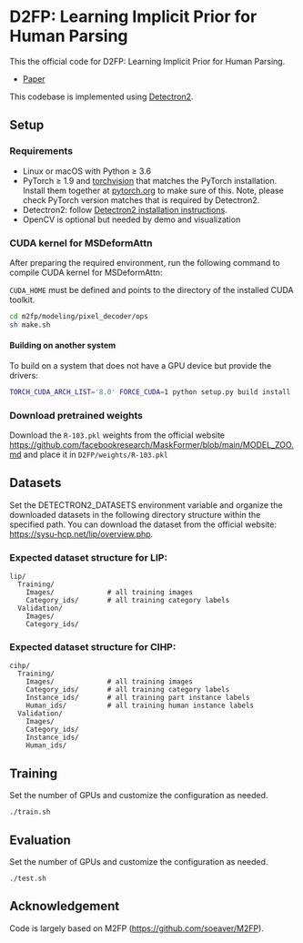 # D2FP: Learning Implicit Prior for Human Parsing

This the official code for D2FP: Learning Implicit Prior for Human Parsing.

* [Paper](https://shamanneo.github.io/data/paper/2024384189.pdf)

This codebase is implemented using [Detectron2](https://github.com/facebookresearch/detectron2).

## Setup

### Requirements
- Linux or macOS with Python ≥ 3.6
- PyTorch ≥ 1.9 and [torchvision](https://github.com/pytorch/vision/) that matches the PyTorch installation.
  Install them together at [pytorch.org](https://pytorch.org) to make sure of this. Note, please check
  PyTorch version matches that is required by Detectron2.
- Detectron2: follow [Detectron2 installation instructions](https://detectron2.readthedocs.io/tutorials/install.html).
- OpenCV is optional but needed by demo and visualization

### CUDA kernel for MSDeformAttn
After preparing the required environment, run the following command to compile CUDA kernel for MSDeformAttn:

`CUDA_HOME` must be defined and points to the directory of the installed CUDA toolkit.

```bash
cd m2fp/modeling/pixel_decoder/ops
sh make.sh
```

#### Building on another system
To build on a system that does not have a GPU device but provide the drivers:
```bash
TORCH_CUDA_ARCH_LIST='8.0' FORCE_CUDA=1 python setup.py build install
```

### Download pretrained weights
Download the `R-103.pkl` weights from the official website https://github.com/facebookresearch/MaskFormer/blob/main/MODEL_ZOO.md and place it in `D2FP/weights/R-103.pkl`

## Datasets

Set the DETECTRON2_DATASETS environment variable and organize the downloaded datasets in the following directory structure within the specified path. You can download the dataset from the official website: https://sysu-hcp.net/lip/overview.php.

### Expected dataset structure for LIP:

```
lip/
  Training/
    Images/             # all training images
    Category_ids/       # all training category labels
  Validation/
    Images/
    Category_ids/
```

### Expected dataset structure for CIHP:
```
cihp/
  Training/
    Images/             # all training images
    Category_ids/       # all training category labels
    Instance_ids/       # all training part instance labels
    Human_ids/          # all training human instance labels
  Validation/
    Images/
    Category_ids/
    Instance_ids/
    Human_ids/
```

## Training

Set the number of GPUs and customize the configuration as needed.

```
./train.sh
```

## Evaluation 

Set the number of GPUs and customize the configuration as needed.

```
./test.sh
```
## Acknowledgement

Code is largely based on M2FP (https://github.com/soeaver/M2FP).
